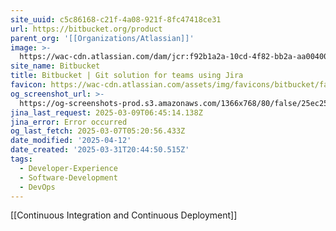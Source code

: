 ```yaml
---
site_uuid: c5c86168-c21f-4a08-921f-8fc47418ce31
url: https://bitbucket.org/product
parent_org: '[[Organizations/Atlassian]]'
image: >-
  https://wac-cdn.atlassian.com/dam/jcr:f92b1a2a-10cd-4f82-bb2a-aa00400f4288/bitbucket-cloud-features-opengraph.png
site_name: Bitbucket
title: Bitbucket | Git solution for teams using Jira
favicon: https://wac-cdn.atlassian.com/assets/img/favicons/bitbucket/favicon-32x32.png
og_screenshot_url: >-
  https://og-screenshots-prod.s3.amazonaws.com/1366x768/80/false/25ec256781859979688b3c5b80d1d30c2f170db8c32b93acb2f6c38124f15fbe.jpeg
jina_last_request: 2025-03-09T06:45:14.138Z
jina_error: Error occurred
og_last_fetch: 2025-03-07T05:20:56.433Z
date_modified: '2025-04-12'
date_created: '2025-03-31T20:44:50.515Z'
tags:
  - Developer-Experience
  - Software-Development
  - DevOps
---
```












[[Continuous Integration and Continuous Deployment]]
